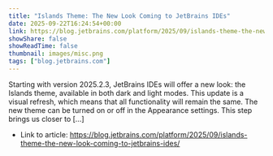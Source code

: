 ```yaml
---
title: "Islands Theme: The New Look Coming to JetBrains IDEs"
date: 2025-09-22T16:24:54+00:00
link: https://blog.jetbrains.com/platform/2025/09/islands-theme-the-new-look-coming-to-jetbrains-ides/
showShare: false
showReadTime: false
thumbnail: images/misc.png
tags: ["blog.jetbrains.com"]
---
```

Starting with version 2025.2.3, JetBrains IDEs will offer a new look: the Islands theme, available in both dark and light modes. This update is a visual refresh, which means that all functionality will remain the same. The new theme can be turned on or off in the Appearance settings. This step brings us closer to […]

- Link to article: https://blog.jetbrains.com/platform/2025/09/islands-theme-the-new-look-coming-to-jetbrains-ides/